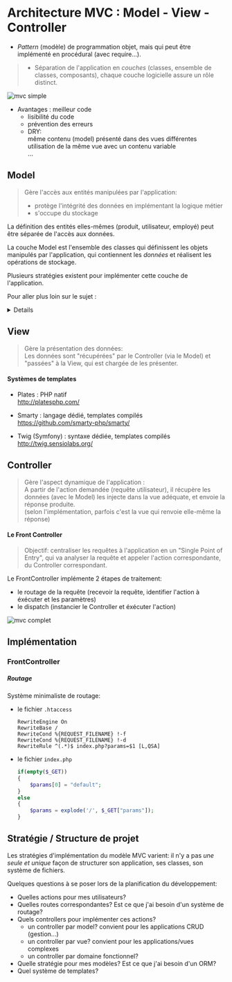 # Architecture MVC : Model - View - Controller

* *Pattern* (modèle) de programmation objet, mais qui peut être implémenté en procédural (avec require...).

> * Séparation de l'application en *couches* (classes, ensemble de classes, composants), chaque couche logicielle assure un rôle distinct.

![mvc simple](img/mvc-simple.png)

* Avantages : meilleur code  
  * lisibilité du code   
  * prévention des erreurs   
  * DRY:   
    même contenu (model) présenté dans des vues différentes  
    utilisation de la même vue avec un contenu variable  
    ...

## Model
> Gère l'accès aux entités manipulées par l'application:  
> * protège l'intégrité des données en implémentant la logique métier  
> * s'occupe du stockage  

La définition des entités elles-mêmes (produit, utilisateur, employé) peut être séparée de l'accès aux données.  

La couche Model est l'ensemble des classes qui définissent les objets manipulés par l'application, qui contiennent les _données_ et réalisent les opérations de stockage.  

Plusieurs stratégies existent pour implémenter cette couche de l'application.


Pour aller plus loin sur le sujet :

<details>

#### ORM
La couche d'accès aux données peut être implémentée à l'aide d'un **ORM (Object Relational Mapping)** qui inclut des fonctions plus ou moins avancées:  
* validation des données
* connexion aux bases de données
* génération automatique de tables à partir des modèles   

*La plupart des frameworks utilisent un ORM, ou permettent d'en utiliser un:*
* *Symfony, Zend > Doctrine,*
* *Laravel > Eloquent*
* *CakePHP, CodeIgniter, Yii > built-in*

#### Active Record vs Data Mapper

##### Active Record
  *ex: Eloquent*  
  > Une classe <=> une table en base de données, une instance <=> une ligne.  

  La classe implémente les méthodes de validation des champs, sauvegarde et récupération des données.  
  - Plus simple à mettre en oeuvre,  
  - utile pour les opérations "CRUD",  
  - plus de *couplage* entre l'application et la base de données  

##### Data Mapper
  *ex: Doctrine*
  > 2 composants: l'Entité, objet manipulé par l'application, et le Manager, qui gère le mapping entre les entités et les données, et leur persistance.

  La structure de la BD peut être très différente de la structure des entités.
  - Plus flexible pour mettre en place des applications complexes,
  - demande plus de contrôle dans les interactions avec la BD,
  - moins de *couplage* application - base de données

</details>


## View

> Gère la présentation des données:  
> Les données sont "récupérées" par le Controller (via le Model) et "passées" à la View, qui est chargée de les présenter.

#### Systèmes de templates
* Plates : PHP natif   
  http://platesphp.com/  

* Smarty : langage dédié, templates compilés   
  https://github.com/smarty-php/smarty/  

* Twig (Symfony) : syntaxe dédiée, templates compilés   
  http://twig.sensiolabs.org/  


## Controller

> Gère l'aspect dynamique de l'application :  
> A partir de l'action demandée (requête utilisateur), il récupère les données (avec le Model) les injecte dans la vue adéquate, et envoie la réponse produite.  
> (selon l'implémentation, parfois c'est la vue qui renvoie elle-même la réponse)

#### Le Front Controller
> Objectif: centraliser les requêtes à l'application en un "Single Point of Entry", qui va analyser la requête et appeler l'action correspondante, du Controller correspondant.  

Le FrontController implémente 2 étapes de traitement:  
* le routage de la requête (recevoir la requête, identifier l'action à éxécuter et les paramètres)
* le dispatch (instancier le Controller et éxécuter l'action)


![mvc complet](img/MVC.png)


## Implémentation

### FrontController

##### Routage
Système minimaliste de routage:  
* le fichier `.htaccess`  
  ```
  RewriteEngine On
  RewriteBase /
  RewriteCond %{REQUEST_FILENAME} !-f
  RewriteCond %{REQUEST_FILENAME} !-d
  RewriteRule ^(.*)$ index.php?params=$1 [L,QSA]
  ```

* le fichier `index.php`  
  ```php
  if(empty($_GET))
  {
      $params[0] = "default";
  }
  else
  {
      $params = explode('/', $_GET["params"]);
  }
  ```


## Stratégie / Structure de projet
Les stratégies d'implémentation du modèle MVC varient: il n'y a pas *une seule et unique* façon de structurer son application, ses classes, son système de fichiers.  

Quelques questions à se poser lors de la planification du développement:  
* Quelles actions pour mes utilisateurs?  
* Quelles routes correspondantes? Est ce que j'ai besoin d'un système de routage?  
* Quels controllers pour implémenter ces actions?
  * un controller par model? convient pour les applications CRUD (gestion...)
  * un controller par vue? convient pour les applications/vues complexes
  * un controller par domaine fonctionnel?
* Quelle stratégie pour mes modèles? Est ce que j'ai besoin d'un ORM?
* Quel système de templates?